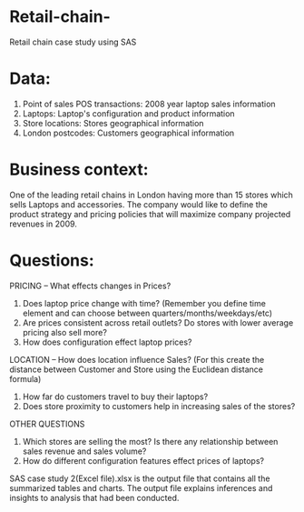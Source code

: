 # Retail-chain-
Retail chain case study using SAS

# Data:
1. Point of sales POS transactions: 2008 year laptop sales information
2. Laptops: Laptop's configuration and product information
3. Store locations: Stores geographical information
4. London postcodes: Customers geographical information

# Business context:
One of the leading retail chains in London having more than 15 stores which sells Laptops and accessories.
The company would like to define the product strategy and pricing policies that will maximize company projected revenues in 2009.

# Questions:
PRICING – What effects changes in Prices?
1.	Does laptop price change with time? (Remember you define time element and can choose between quarters/months/weekdays/etc)
2.	Are prices consistent across retail outlets? Do stores with lower average pricing also sell more?
3.	How does configuration effect laptop prices?

LOCATION – How does location influence Sales?
(For this create the distance between Customer and Store using the Euclidean distance formula)

1.	How far do customers travel to buy their laptops?
2.	Does store proximity to customers help in increasing sales of the stores?

OTHER QUESTIONS
1.	Which stores are selling the most? Is there any relationship between sales revenue and sales volume?
2.	How do different configuration features effect prices of laptops?

SAS case study 2(Excel file).xlsx is the output file that contains all the summarized tables and charts.
The output file explains inferences and insights to analysis that had been conducted.




